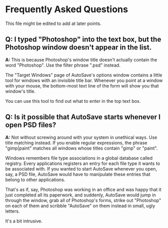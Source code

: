 Frequently Asked Questions
========

This file might be edited to add at later points.



## Q: I typed "Photoshop" into the text box, but the Photoshop window doesn't appear in the list.

**A:** This is because Photoshop's window title doesn't actually contain the word "Photoshop".
Use the filter phrase ".psd" instead.

The "Target Windows" page of AutoSave's options window contains a little tool for windows with an invisible title bar.
Whenever you point at a window with your mouse, the bottom-most text line of the form will show you that window's title.

You can use this tool to find out what to enter in the top text box.



## Q: Is it possible that AutoSave starts whenever I open PSD files?

**A:** Not without screwing around with your system in unethical ways.
Use title matching instead.
If you enable regular expressions, the phrase "gimp|paint" matches all windows whose titles contain "gimp" or "paint".

Windows remembers file type associations in a global database called registry.
Every applications registers an entry for each file type it wants to be associated with.
If you wanted to start AutoSave whenever you open, say, a PSD file, AutoSave would have to manipulate these entries that belong to other applications.

That's as if, say, Photoshop was working in an office and was happy that it just completed all its paperwork, and suddenly, AutoSave would jump in through the window, grab all of Photoshop's forms, strike out "Photoshop" on each of them and scribble "AutoSave" on them instead in small, ugly letters.

It's a bit intrusive.
